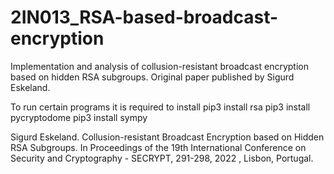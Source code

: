 # 2IN013_RSA-based-broadcast-encryption
Implementation and analysis of collusion-resistant broadcast encryption based on hidden RSA subgroups. Original paper published by Sigurd Eskeland.

To run certain programs it is required to install 
    pip3 install rsa
    pip3 install pycryptodome
    pip3 install sympy

Sigurd Eskeland. Collusion-resistant Broadcast Encryption based on Hidden RSA Subgroups. In Proceedings of the 19th International Conference on Security and Cryptography - SECRYPT, 291-298, 2022 , Lisbon, Portugal.
